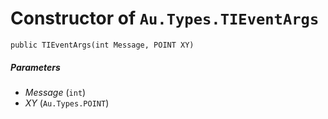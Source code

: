 # Constructor of `Au.Types.TIEventArgs`

```
public TIEventArgs(int Message, POINT XY)
```

##### Parameters

- *Message*  (`int`)
- *XY*  (`Au.Types.POINT`)
